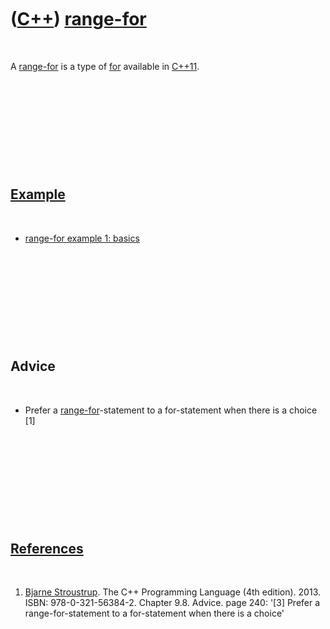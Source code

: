 



 

 

 

 

 

([C++](Cpp.md)) [range-for](CppRangeFor.md)
=============================================

 

A [range-for](CppRangeFor.md) is a type of [for](CppFor.md) available
in [C++11](Cpp11.md).

 

 

 

 

 

[Example](CppExample.md)
-------------------------

 

-   [range-for example 1: basics](CppRangeFor.md)

 

 

 

 

 

Advice
------

 

-   Prefer a [range-for](CppRangeFor.md)-statement to a for-statement
    when there is a choice \[1\]

 

 

 

 

 

[References](CppReferences.md)
-------------------------------

 

1.  [Bjarne Stroustrup](CppBjarneStroustrup.md). The C++ Programming
    Language (4th edition). 2013. ISBN: 978-0-321-56384-2. Chapter 9.8.
    Advice. page 240: '\[3\] Prefer a range-for-statement to a
    for-statement when there is a choice'

 

 

 

 

 





 




